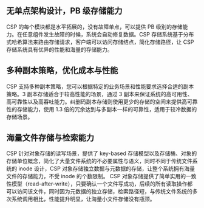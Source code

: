 ## 无单点架构设计，PB 级存储能力
CSP 的每个模块都是水平拓展的，没有故障单点，可以提供 PB 级别的存储能力。在任意组件发生故障的时候，系统会自动修复数据。CSP 存储系统基于分布式哈希算法来路由存储请求，客户端可以访问存储结点，简化存储路径，让 CSP 存储系统具有优异的性能和海量的存储能力。

## 多种副本策略，优化成本与性能
CSP 支持多种副本策略，您可以根据特定的业务场景和性能要求选择合适的副本策略。3 副本存储适合于较高性能的场景，通过 3 副本来保证系统的高可用性、高可靠性以及高吞吐能力。纠删码副本存储则使用更少的存储的空间来提供高可靠性的存储能力，使用 1.3 倍的冗余达到与多副本一样的可靠性，适用于较冷数据的存储场景。

## 海量文件存储与检索能力
CSP 针对对象存储的读写场景，提供了 key-based 存储模型以及存储桶、对象的存储单位概念，简化了大量文件系统的不必要属性与语义，同时不同于传统文件系统的 inode 设计，CSP  对象存储独立数据与元数据的存储，让整个系统拥有海量文件的存储能力，不受 inode 的个数限制。
CSP 对象存储提供了简单实用的一致性模型（read-after-write），只要确认一个文件写成功，后续的所有读取操作都可以访问该文件，同时因为元数据的独立存储，检索路径短，与传统文件系统的多次系统调用相比，性能提升明显，让海量小文件存储没有瓶颈。